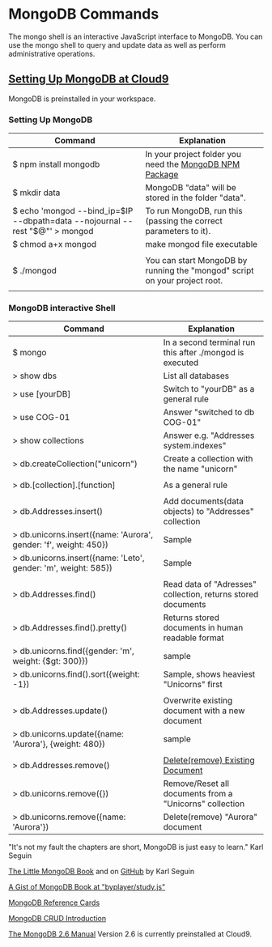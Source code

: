 # MongoDB Commands

The mongo shell is an interactive JavaScript interface to MongoDB.
You can use the mongo shell to query and update data as well as perform administrative operations.

## [Setting Up MongoDB at Cloud9](https://docs.c9.io/docs/setting-up-mongodb)

MongoDB is preinstalled in your workspace.

### Setting Up MongoDB
Command                     |   Explanation
----------------------------|   ----------------
$ npm install mongodb       |   In your project folder you need the [MongoDB NPM Package](https://www.npmjs.com/package/mongodb)
$ mkdir data                |   MongoDB "data" will be stored in the folder "data".
$ echo 'mongod --bind_ip=$IP --dbpath=data --nojournal --rest "$@"' > mongod |   To run MongoDB, run this (passing the correct parameters to it).
$ chmod a+x mongod          |   make mongod file executable
|||
$ ./mongod                  |   You can start MongoDB by running the "mongod" script on your project root.
|||

### MongoDB interactive Shell
Command                     |   Explanation
----------------------------|   ----------------
$ mongo                     |   In a second terminal run this after ./mongod is executed
> show dbs                  |   List all databases
> use [yourDB]              |   Switch to "yourDB" as a general rule
> use COG-01                |   Answer "switched to db COG-01"
> show collections          |   Answer e.g. "Addresses system.indexes"
> db.createCollection("unicorn")  | Create a collection with the name "unicorn"
|||
> db.[collection].[function]    |   As a general rule
|||
> db.Addresses.insert() |   Add documents(data objects) to "Addresses" collection
> db.unicorns.insert({name: 'Aurora', gender: 'f', weight: 450})    |   Sample
> db.unicorns.insert({name: 'Leto', gender: 'm', weight: 585})    |   Sample
|||
> db.Addresses.find()       |   Read data of "Adresses" collection, returns stored documents
> db.Addresses.find().pretty()  |   Returns stored documents in human readable format
> db.unicorns.find({gender: 'm', weight: {$gt: 300}})   | sample
> db.unicorns.find().sort({weight: -1}) |  Sample, shows heaviest "Unicorns" first
|||
> db.Addresses.update() |   Overwrite existing document with a new document 
> db.unicorns.update({name: 'Aurora'}, {weight: 480})  |   sample
|||
> db.Addresses.remove() |   [Delete(remove) Existing Document](https://docs.mongodb.org/manual/reference/method/db.collection.remove/)
> db.unicorns.remove({})    |   Remove/Reset all documents from a "Unicorns" collection
> db.unicorns.remove({name: 'Aurora'}) |    Delete(remove) "Aurora" document

"It's not my fault the chapters are short, MongoDB is just easy to learn." Karl Seguin

[The Little MongoDB Book](http://openmymind.net/2011/3/28/The-Little-MongoDB-Book/)
and on [GitHub](https://github.com/karlseguin/the-little-mongodb-book) by Karl Seguin

[A Gist of MongoDB Book at "byplayer/study.js"](https://gist.github.com/byplayer/458dfc02a481b521b474)

[MongoDB Reference Cards](https://s3.amazonaws.com/info-mongodb-com/mongodb_qrc_booklet.pdf)

[MongoDB CRUD Introduction](https://docs.mongodb.org/v2.6/core/crud-introduction/)

[The MongoDB 2.6 Manual](https://docs.mongodb.org/v2.6/) 
Version 2.6 is currently preinstalled at Cloud9.
